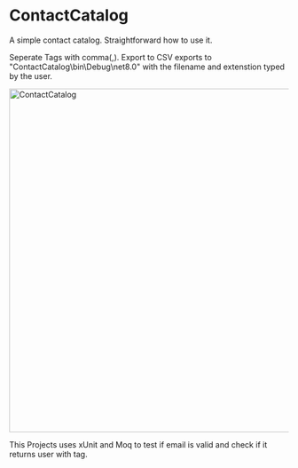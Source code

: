 # ContactCatalog
A simple contact catalog. Straightforward how to use it.

Seperate Tags with comma(,).
Export to CSV exports to "ContactCatalog\bin\Debug\net8.0" 
with the filename and extenstion typed by the user.

<img width="1103" height="619" alt="ContactCatalog" src="https://github.com/user-attachments/assets/ba0d575e-c2c5-4f29-825d-151907ba5d91" />


This Projects uses xUnit and Moq to test if email is valid and check if it returns user with tag.
